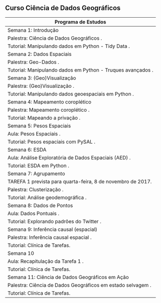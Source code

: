## Curso Ciência de Dados Geográficos


| Programa de Estudos                                         |
|-------------------------------------------------------------|
| Semana 1: Introdução                                        |
| Palestra: Ciência de Dados Geográficos .                    |
| Tutorial: Manipulando dados em Python - Tidy Data .         |
| Semana 2: Dados Espaciais                                   |
| Palestra: Geo-Dados .                                       |
| Tutorial: Manipulando dados em Python - Truques avançados . |
| Semana 3: (Geo)Visualização                                 |
| Palestra: (Geo)Visualização .                               |
| Tutorial: Manipulando dados geoespaciais em Python .        |
| Semana 4: Mapeamento coroplético                            |
| Palestra: Mapeamento coroplético .                          |
| Tutorial: Mapeando a privação .                             |
| Semana 5: Pesos Espaciais                                   |
| Aula: Pesos Espaciais .                                     |
| Tutorial: Pesos espaciais com PySAL .                       |
| Semana 6: ESDA                                              |
| Aula: Análise Exploratória de Dados Espaciais (AED) .       |
| Tutorial: ESDA em Python .                                  |
| Semana 7: Agrupamento                                       |
| TAREFA 1 prevista para quarta-feira, 8 de novembro de 2017. |
| Palestra: Clusterização .                                   |
| Tutorial: Análise geodemográfica .                          |
| Semana 8: Dados de Pontos                                   |
| Aula: Dados Pontuais .                                      |
| Tutorial: Explorando padrões do Twitter .                   |
| Semana 9: Inferência causal (espacial)                      |
| Palestra: Inferência causal espacial .                      |
| Tutorial: Clínica de Tarefas.                               |
| Semana 10                                                   |
| Aula: Recapitulação da Tarefa 1 .                           |
| Tutorial: Clínica de Tarefas.                               |
| Semana 11: Ciência de Dados Geográficos em Ação             |
| Palestra: Ciência de Dados Geográficos em estado selvagem . |
| Tutorial: Clínica de Tarefas.                               |

